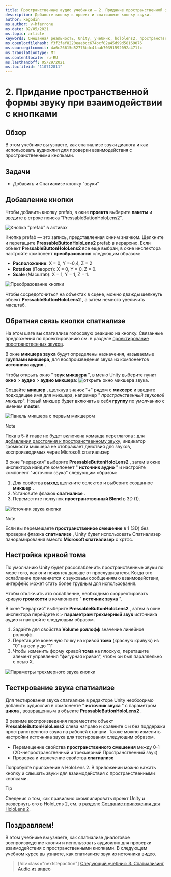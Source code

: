 ```yaml
---
title: Пространственные аудио учебники — 2. Придание пространственной формы звуку при взаимодействии с кнопками
description: Добавьте кнопку в проект и спатиализе кнопку звуки.
author: kegodin
ms.author: v-hferrone
ms.date: 02/05/2021
ms.topic: article
keywords: Смешанная реальность, Unity, учебник, hololens2, пространственный аудио, МРТК, набор средств для смешанной реальности, UWP, Windows 10, ХРТФ, функция передачи, связанная с HEAD, переглагол, Microsoft Спатиализер, Prefabs, кривая тома
ms.openlocfilehash: f3f2faf8220eaebcc674bcf02a45d99d58169076
ms.sourcegitcommit: 4a6c26615d52776bdc4faab70391592092a471fc
ms.translationtype: MT
ms.contentlocale: ru-RU
ms.lasthandoff: 05/29/2021
ms.locfileid: "110712811"
---
```

# <a name="2-spatializing-button-interaction-sounds"></a>2. Придание пространственной формы звуку при взаимодействии с кнопками

## <a name="overview"></a>Обзор

В этом учебнике вы узнаете, как спатиализе звуки диалога и как использовать аудиоклип для проверки взаимодействия с пространственными кнопками.  

## <a name="objectives"></a>Задачи

* Добавить и Спатиализе кнопку "звуки"

## <a name="add-a-button"></a>Добавление кнопки

Чтобы добавить кнопку prefab, в окне **проекта** выберите **пакеты** и введите в строке поиска "PressableButtonHoloLens2".

![Кнопка "prefab" в активах](images/spatial-audio/spatial-audio-02-section1-step1-1.PNG)

Кнопка prefab — это запись, представленная синим значком. Щелкните и перетащите **PressableButtonHoloLens2** prefab в иерархию. Если объект **PressableButtonHoloLens2** все еще выбран, в окне инспектора настройте компонент **преобразования** следующим образом:

* **Расположение**: X = 0, Y =-0,4, Z = 2
* **Rotation** (Поворот): X = 0, Y = 0, Z = 0.
* **Scale** (Масштаб): X = 1, Y = 1, Z = 1.

![Преобразование кнопки](images/spatial-audio/spatial-audio-02-section1-step1-2.PNG)

Чтобы сосредоточиться на объектах в сцене, можно дважды щелкнуть объект **PressableButtonHoloLens2** , а затем немного увеличить масштаб.

## <a name="spatialize-button-feedback"></a>Обратная связь кнопки спатиализе

На этом шаге вы спатиализе голосовую реакцию на кнопку. Связанные предложения по проектированию см. в разделе [проектирование пространственных звуков](../../../design/spatial-sound-design.md).

В окне **микшера звука** будут определены назначения, называемые **группами микшера**, для воспроизведения звука из компонентов **источника аудио** .

Чтобы открыть окно " **звук микшера** ", в меню Unity выберите пункт **окно**  >  **аудио**  >  **аудио микшера**: ![ открыть окно микшера звука.](images/spatial-audio/spatial-audio-02-section2-step1-1.PNG)

 Создайте **микшер** , щелкнув значок "+" рядом с **миксерс** и введите подходящее имя для микшера, например " _пространственный звуковой микшер_". Новый микшер будет включать в себя **группу** по умолчанию с именем **master**.

![Панель микшера с первым микшером](images/spatial-audio/spatial-audio-02-section2-step1-2.PNG)

> [!NOTE]
> Пока в 5-й главе не будет включена команда переглагола [: для добавления расстояния к пространственному звуку](unity-spatial-audio-ch5.md), индикатор громкости микшера не отображает действия для звуков, воспроизводимых через Microsoft спатиализер

В окне "иерархия" выберите **PressableButtonHoloLens2** , затем в окне инспектора найдите компонент " **источник аудио** " и настройте компонент "источник звука" следующим образом:

1. Для свойства **выход** щелкните селектор и выберите созданное **микшер** .
2. Установите флажок **спатиализе** .
3. Переместите ползунок **пространственный Blend** в 3D (1).

![Источник звука кнопки](images/spatial-audio/spatial-audio-02-section2-step1-3.PNG)

> [!NOTE]
> Если вы перемещаете **пространственное смешение** в 1 (3D) без проверки флажка **спатиализе** , Unity будет использовать Спатиализер панорамирования вместо **Microsoft спатиализер** с хртфс.

## <a name="adjust-the-volume-curve"></a>Настройка кривой тома

По умолчанию Unity будет расослабленить пространственные звуки по мере того, как они появятся дальше от прослушивателя. Когда это ослабление применяется к звуковым сообщениям о взаимодействии, интерфейс может стать более трудным для использования.

Чтобы отключить это ослабление, необходимо скорректировать кривую **громкости** в компоненте " **источник звука** ".

В окне "иерархия" выберите **PressableButtonHoloLens2** , затем в окне инспектора перейдите к   >  **параметрам трехмерный звук** источника аудио и настройте следующим образом.

1. Задайте для свойства **Volume роллофф** значение линейное роллофф.
2. Перетащите конечную точку на кривой **тома** (красную кривую) из "0" на оси y до "1"
3. Чтобы изменить форму кривой **тома** на плоскую, перетащите элемент управления "фигурная кривая", чтобы он был параллельно с осью X.

![Параметры трехмерного звука кнопки](images/spatial-audio/spatial-audio-02-section3-step1-1.PNG)

## <a name="testing-the-spatialize-audio"></a>Тестирование звука спатиализе

Для тестирования звука спатиализе в редакторе Unity необходимо добавить аудиоклип в компоненте " **источник звука** " с параметром **цикла** , возвращенным в объекте **PressableButtonHoloLens2** .

В режиме воспроизведения переместите объект **PressableButtonHoloLens2** слева направо и сравните с и без поддержки пространственного звука на рабочей станции. Также можно изменить настройки источника звука для тестирования следующим образом.

* Перемещение свойства **пространственного смешения** между 0-1 (2D-непространственный и трехмерный Пространственный звук)
* Проверка и извлечение свойства **спатиализе**

Попробуйте приложение в HoloLens 2. В приложении можно нажать кнопку и слышать звуки для взаимодействия с пространственными кнопками.

> [!TIP]
> Сведения о том, как правильно скомпилировать проект Unity и развернуть его в HoloLens 2, см. в разделе [Создание приложения для HoloLens 2](mr-learning-base-02.md#building-your-application-to-your-hololens-2).

## <a name="congratulations"></a>Поздравляем!

В этом учебнике вы узнаете, как спатиализе диалоговое воспроизведение кнопки и использовать аудиоклип для проверки взаимодействия с пространственными кнопками. В следующем учебном курсе вы узнаете, как спатиализе звук из источника видео.

> [!div class="nextstepaction"]
> [Следующий учебник: 3. Спатиализинг Audio из видео](unity-spatial-audio-ch3.md)
